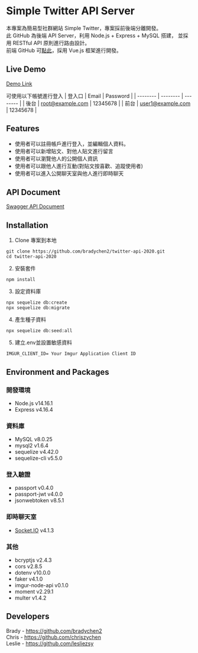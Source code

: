 # Simple Twitter API Server
本專案為簡易型社群網站 Simple Twitter，專案採前後端分離開發。<br>
此 GitHub 為後端 API Server，利用 Node.js + Express + MySQL 搭建，
並採用 RESTful API 原則進行路由設計。<br>
前端 GitHub 可[點此](https://github.com/fogjogger1992/simple-twitter)，採用 Vue.js 框架進行開發。

## Live Demo

[Demo Link](https://fogjogger1992.github.io/simple-twitter/#/)

可使用以下帳號進行登入
| 登入口 | Email | Password |
| -------- | -------- | -------- |
| 後台 | root@example.com | 12345678 |
| 前台 | user1@example.com | 12345678 |

## Features

* 使用者可以註冊帳戶進行登入，並編輯個人資料。
* 使用者可以新增貼文、對他人貼文進行留言
* 使用者可以瀏覽他人的公開個人資訊
* 使用者可以跟他人進行互動(對貼文按喜歡、追蹤使用者)
* 使用者可以進入公開聊天室與他人進行即時聊天

## API Document

[Swagger API Document](https://app.swaggerhub.com/apis-docs/chriszychen/simple-twitter-api/1.0.0)

## Installation

1. Clone 專案到本地

```
git clone https://github.com/bradychen2/twitter-api-2020.git
cd twitter-api-2020
```
2. 安裝套件

```
npm install
```
3. 設定資料庫

```
npx sequelize db:create
npx sequelize db:migrate
```
4. 產生種子資料

```
npx sequelize db:seed:all
```
5. 建立.env並設置敏感資料

```
IMGUR_CLIENT_ID= Your Imgur Application Client ID
```

## Environment and Packages

### 開發環境

* Node.js v14.16.1
* Express v4.16.4

### 資料庫

* MySQL v8.0.25
* mysql2 v1.6.4
* sequelize v4.42.0
* sequelize-cli v5.5.0

### 登入驗證

* passport v0.4.0
* passport-jwt v4.0.0
* jsonwebtoken v8.5.1


### 即時聊天室

* [Socket.IO](https://socket.io/) v4.1.3

### 其他

* bcryptjs v2.4.3
* cors v2.8.5
* dotenv v10.0.0
* faker v4.1.0
* imgur-node-api v0.1.0
* moment v2.29.1
* multer v1.4.2

## Developers

Brady - https://github.com/bradychen2 <br>
Chris - https://github.com/chriszychen <br>
Leslie - https://github.com/lesliezsy
